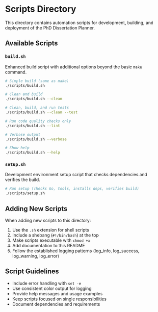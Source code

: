 # Scripts Directory

This directory contains automation scripts for development, building, and deployment of the PhD Dissertation Planner.

## Available Scripts

### `build.sh`
Enhanced build script with additional options beyond the basic `make` command.

```bash
# Simple build (same as make)
./scripts/build.sh

# Clean and build
./scripts/build.sh --clean

# Clean, build, and run tests
./scripts/build.sh --clean --test

# Run code quality checks only
./scripts/build.sh --lint

# Verbose output
./scripts/build.sh --verbose

# Show help
./scripts/build.sh --help
```

### `setup.sh`
Development environment setup script that checks dependencies and verifies the build.

```bash
# Run setup (checks Go, tools, installs deps, verifies build)
./scripts/setup.sh
```

## Adding New Scripts

When adding new scripts to this directory:

1. Use the `.sh` extension for shell scripts
2. Include a shebang (`#!/bin/bash`) at the top
3. Make scripts executable with `chmod +x`
4. Add documentation to this README
5. Follow the established logging patterns (log_info, log_success, log_warning, log_error)

## Script Guidelines

- Include error handling with `set -e`
- Use consistent color output for logging
- Provide help messages and usage examples
- Keep scripts focused on single responsibilities
- Document dependencies and requirements

